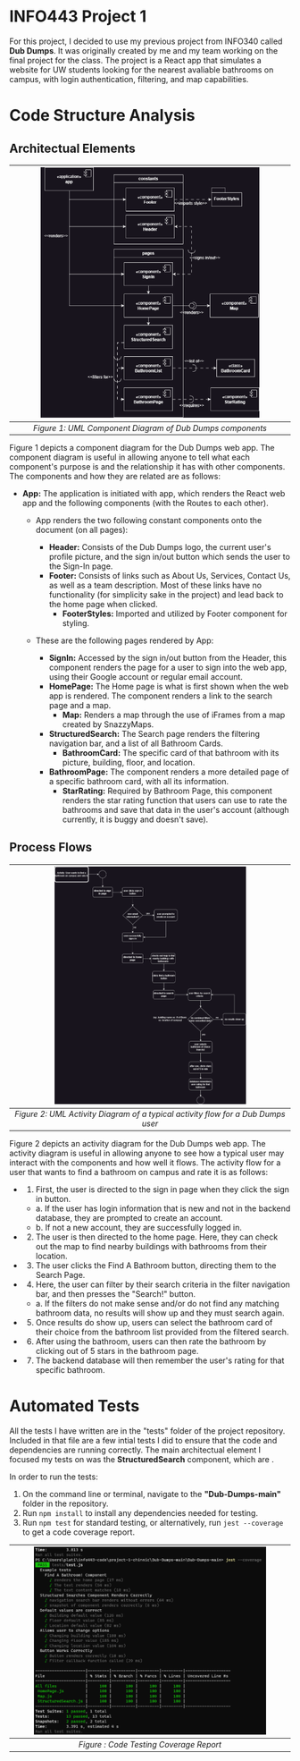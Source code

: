 # INFO443 Project 1

For this project, I decided to use my previous project from INFO340 called **Dub Dumps**. It was originally created by me and my team working on the final project for the class. The project is a React app that simulates a website for UW students looking for the nearest avaliable bathrooms on campus, with login authentication, filtering, and map capabilities.

# Code Structure Analysis

## Architectual Elements

| <img src="/images/umlcomponent.png" width=80% height=80%> |
|:--:| 
| *Figure 1: UML Component Diagram of Dub Dumps components* |

Figure 1 depicts a component diagram for the Dub Dumps web app. The component diagram is useful in allowing anyone to tell what each component's purpose is and the relationship it has with other components. The components and how they are related are as follows:

- **App:** The application is initiated with app, which renders the React web app and the following components (with the Routes to each other). 

  - App renders the two following constant components onto the document (on all pages):
    - **Header:** Consists of the Dub Dumps logo, the current user's profile picture, and the sign in/out button which sends the user to the Sign-In page.
    - **Footer:** Consists of links such as About Us, Services, Contact Us, as well as a team description. Most of these links have no functionality (for simplicity sake in the project) and lead back to the home page when clicked.
      - **FooterStyles:** Imported and utilized by Footer component for styling. 
      
  - These are the following pages rendered by App:
    - **SignIn:** Accessed by the sign in/out button from the Header, this component renders the page for a user to sign into the web app, using their Google account or regular email account.
    - **HomePage:** The Home page is what is first shown when the web app is rendered. The component renders a link to the search page and a map.
      - **Map:** Renders a map through the use of iFrames from a map created by SnazzyMaps.
    - **StructuredSearch:** The Search page renders the filtering navigation bar, and a list of all Bathroom Cards.
      - **BathroomCard:** The specific card of that bathroom with its picture, building, floor, and location.
    - **BathroomPage:** The component renders a more detailed page of a specific bathroom card, with all its information.
      - **StarRating:** Required by Bathroom Page, this component renders the star rating function that users can use to rate the bathrooms and save that data in the user's account (although currently, it is buggy and doesn't save).
    
    
## Process Flows

| <img src="/images/umlactivity.png" width=70% height=70%> |
|:--:| 
| *Figure 2: UML Activity Diagram of a typical activity flow for a Dub Dumps user* |

Figure 2 depicts an activity diagram for the Dub Dumps web app. The activity diagram is useful in allowing anyone to see how a typical user may interact with the components and how well it flows. The activity flow for a user that wants to find a bathroom on campus and rate it is as follows:

- 1. First, the user is directed to the sign in page when they click the sign in button.
   - a. If the user has login information that is new and not in the backend database, they are prompted to create an account.
   - b. If not a new account, they are successfully logged in.
  
- 2. The user is then directed to the home page. Here, they can check out the map to find nearby buildings with bathrooms from their location. 
- 3. The user clicks the Find A Bathroom button, directing them to the Search Page.
- 4. Here, the user can filter by their search criteria in the filter navigation bar, and then presses the "Search!" button. 
  - a. If the filters do not make sense and/or do not find any matching bathroom data, no results will show up and they must search again.
- 5. Once results do show up, users can select the bathroom card of their choice from the bathroom list provided from the filtered search.
- 6. After using the bathroom, users can then rate the bathroom by clicking out of 5 stars in the bathroom page.
- 7. The backend database will then remember the user's rating for that specific bathroom.


# Automated Tests

All the tests I have written are in the "tests" folder of the project repository. Included in that file are a few intial tests I did to ensure that the code and dependencies are running correctly. The main architectual element I focused my tests on was the **StructuredSearch** component, which are .

In order to run the tests:

1. On the command line or terminal, navigate to the **"Dub-Dumps-main"** folder in the repository.
2. Run `npm install` to install any dependencies needed for testing.
3. Run `npm test` for standard testing, or alternatively, run `jest --coverage` to get a code coverage report.

| <img src="/images/testcoverage.png" width=85% height=85%> |
|:--:| 
| *Figure : Code Testing Coverage Report* |
